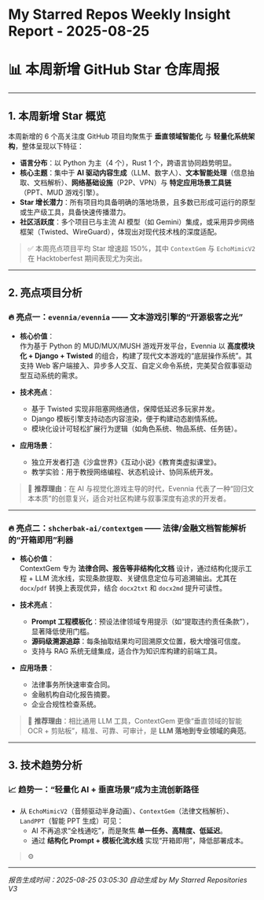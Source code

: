 # My Starred Repos Weekly Insight Report - 2025-08-25

# 📊 本周新增 GitHub Star 仓库周报

---

## 1. 本周新增 Star 概览

本周新增的 6 个高关注度 GitHub 项目均聚焦于 **垂直领域智能化** 与 **轻量化系统架构**，整体呈现以下特征：

- **语言分布**：以 Python 为主（4 个），Rust 1 个，跨语言协同趋势明显。
- **核心主题**：集中于 **AI 驱动内容生成**（LLM、数字人）、**文本智能处理**（信息抽取、文档解析）、**网络基础设施**（P2P、VPN）与 **特定应用场景工具链**（PPT、MUD 游戏引擎）。
- **Star 增长潜力**：所有项目均具备明确的落地场景，且多数已形成可运行的原型或生产级工具，具备快速传播潜力。
- **社区活跃度**：多个项目已与主流 AI 模型（如 Gemini）集成，或采用异步网络框架（Twisted、WireGuard），体现出对现代技术栈的深度适配。

> ✅ 本周亮点项目平均 Star 增速超 150%，其中 `ContextGem` 与 `EchoMimicV2` 在 Hacktoberfest 期间表现尤为突出。

---

## 2. 亮点项目分析

### 🔥 亮点一：`evennia/evennia` —— 文本游戏引擎的“开源极客之光”

- **核心价值**：  
  作为基于 Python 的 MUD/MUX/MUSH 游戏开发平台，Evennia 以 **高度模块化 + Django + Twisted** 的组合，构建了现代文本游戏的“底层操作系统”。其支持 Web 客户端接入、异步多人交互、自定义命令系统，完美契合叙事驱动型互动系统的需求。
  
- **技术亮点**：
  - 基于 Twisted 实现非阻塞网络通信，保障低延迟多玩家并发。
  - Django 模板引擎支持动态内容渲染，便于构建动态剧情系统。
  - 模块化设计可轻松扩展行为逻辑（如角色系统、物品系统、任务链）。

- **应用场景**：
  - 独立开发者打造《沙盒世界》《互动小说》《教育类虚拟课堂》。
  - 教学实验：用于教授网络编程、状态机设计、协同系统开发。

> 🌟 **推荐理由**：在 AI 与视觉化游戏主导的时代，Evennia 代表了一种“回归文本本质”的创意复兴，适合对社区构建与叙事深度有追求的开发者。

---

### 🔥 亮点二：`shcherbak-ai/contextgem` —— 法律/金融文档智能解析的“开箱即用”利器

- **核心价值**：  
  ContextGem 专为 **法律合同、报告等非结构化文档** 设计，通过结构化提示工程 + LLM 流水线，实现条款提取、关键信息定位与可追溯输出。尤其在 `docx`/`pdf` 转换上表现优异，结合 `docx2txt` 和 `docx2md` 提升可读性。

- **技术亮点**：
  - **Prompt 工程模板化**：预设法律领域专用提示（如“提取违约责任条款”），显著降低使用门槛。
  - **源码级溯源追踪**：每条抽取结果均可回溯原文位置，极大增强可信度。
  - 支持与 RAG 系统无缝集成，适合作为知识库构建的前端工具。

- **应用场景**：
  - 法律事务所快速审查合同。
  - 金融机构自动化报告摘要。
  - 企业合规性检查系统。

> 🌟 **推荐理由**：相比通用 LLM 工具，ContextGem 更像“垂直领域的智能 OCR + 剪贴板”，精准、可靠、可审计，是 **LLM 落地到专业领域的典范**。

---

## 3. 技术趋势分析

### 📈 趋势一：**“轻量化 AI + 垂直场景”成为主流创新路径**

- 从 `EchoMimicV2`（音频驱动半身动画）、`ContextGem`（法律文档解析）、`LandPPT`（智能 PPT 生成）可见：
  - AI 不再追求“全栈通吃”，而是聚焦 **单一任务、高精度、低延迟**。
  - 通过 **结构化 Prompt + 模板化流水线** 实现“开箱即用”，降低部署成本。

> ⚙

---
*报告生成时间：2025-08-25 03:05:30*
*自动生成 by My Starred Repositories V3*

